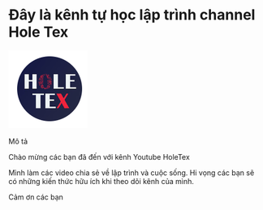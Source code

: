 # Đây là kênh tự học lập trình channel Hole Tex

![Hole Tex](holetex.png)

Mô tả

Chào mừng các bạn đã đến với kênh Youtube HoleTex

Mình làm các video chia sẻ về lập trình và cuộc sống. Hi vọng các bạn sẽ có những kiến thức hữu ích khi theo dõi kênh của mình.

Cảm ơn các bạn
